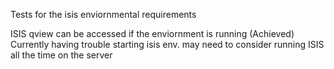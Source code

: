 Tests for the isis enviornmental requirements

ISIS qview can be accessed if the enviornment is running (Achieved)
Currently having trouble starting isis env. may need to consider running ISIS all the time on the server
